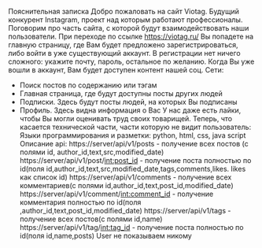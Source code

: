 Пояснительная записка
Добро пожаловать на сайт Viotag. Будущий конкурент Instagram, проект над которым работают профессионалы. Поговорим про часть сайта, с которой будут взаимодействовать наши пользователи. 
При переходе по ссылке https://viotag.ru/ Вы попадете на главную страницу, где Вам будет предложено зарегистрироваться, либо войти в уже существующий аккаунт. В регистрации нет ничего сложного: укажите почту, пароль, остальное по желанию.
Когда Вы уже вошли в аккаунт, Вам будет доступен контент нашей соц. Сети:
- Поиск постов по содержанию или тэгам 
- Главная страница, где будут доступны посты других людей
- Подписки. Здесь будут посты людей, на которых Вы подписаны
- Профиль. Здесь видна информация о Вас
У нас даже есть лайки, чтобы Вы могли оценивать труд своих товарищей.
Теперь, что касается технической части, части которую не видит пользователь:
Языки программирования и разметки: python, html, css, java script
Описание api:
https://server/api/v1/posts - получение всех постов (c полями id, author_id,text,src,modified_date) 
https://server/api/v1/post/<int:post_id> - получение поста полностью по id(поля id,author_id,text,src,modified_date,tags,comments,likes. likes как список id) 
https://server/api/v1/comments - получение всех комментариев(c полями id,author_id,text,post_id,modified_date) https://server/api/v1/comment/<int:comment_id> - получение комментария полностью по id(поля ,author_id,text,post_id,modified_date) 
https://server/api/v1/tags - получение всех постов(c полями id,name) https://server/api/v1/tag/<int:tag_id> - получение поста полностью по id(поля id,name,posts) User не показываем никому

